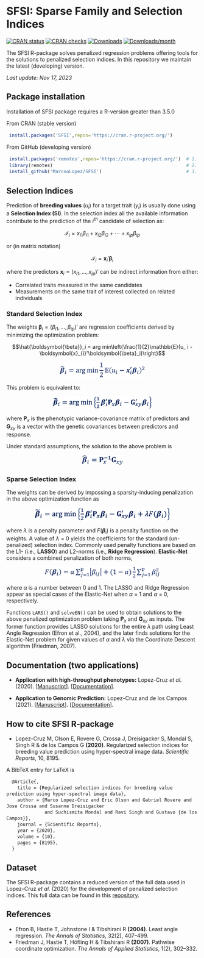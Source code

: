 # SFSI: Sparse Family and Selection Indices

[![CRAN status](https://www.r-pkg.org/badges/version/SFSI?color=green)](https://CRAN.R-project.org/package=SFSI)
[![CRAN checks](https://badges.cranchecks.info/worst/SFSI.svg)](https://cran.r-project.org/web/checks/check_results_SFSI.html)
[![Downloads](https://cranlogs.r-pkg.org/badges/grand-total/SFSI)](http://www.r-pkg.org/pkg/SFSI)
[![Downloads/month](http://cranlogs.r-pkg.org/badges/SFSI?color=blue)](http://www.r-pkg.org/pkg/SFSI)

The SFSI R-package solves penalized regression problems offering tools for the solutions to penalized selection indices. In this repository we maintain the latest (developing) version.

*Last update: Nov 17, 2023*

## Package installation

Installation of SFSI package requires a R-version greater than 3.5.0

From CRAN (stable version)
```r
 install.packages('SFSI',repos='https://cran.r-project.org/')
```

From GitHub (developing version)
```r
 install.packages('remotes',repos='https://cran.r-project.org/')  # 1. install remotes
 library(remotes)                                                 # 2. load the library
 install_github('MarcooLopez/SFSI')                               # 3. install SFSI from GitHub
```

## Selection Indices

Prediction of **breeding values** ($u_i$) for a target trait ($y_i$) is usually done using a **Selection Index (SI)**.
In the selection index all the available information contribute to the prediction of the $i^{th}$ candidate of selection as:

$$\mathcal{I}_ i= x_{i1}\beta_{i1} + x_{i2}\beta_{i2} + \cdots + x_{ip}\beta_{ip}$$

or (in matrix notation)

$$\mathcal{I}_ i = \boldsymbol{x}_{i}'\boldsymbol{\beta}_i$$

where the predictors $\boldsymbol{x} _ i= (x_{i1},...,x_{ip})'$ can be indirect information from either:

- Correlated traits measured in the same candidates
- Measurements on the same trait of interest collected on related individuals

### Standard Selection Index

The weights $\boldsymbol{\beta}_ i = (\beta_{i1},...,\beta_{ip})'$ are regression coefficients derived by minimizing the optimization problem:

$$\hat{\boldsymbol{\beta}}_i = arg min\left{\frac{1}{2}\mathbb{E}(u_ i - \boldsymbol{x}_{i}'\boldsymbol{\beta}_i)\right}$$

<p align="center">
<img src="https://github.com/MarcooLopez/SFSI/blob/main/vignettes/Img3.png" height="42"/>
</p>

This problem is equivalent to:

<p align="center">
<img src="https://github.com/MarcooLopez/SFSI/blob/main/vignettes/Img4.png" height="33"/>
</p>

where $\textbf{P}_ x$ is the phenotypic variance-covariance matrix of predictors and $\textbf{G}_{xy}$ is a vector with the genetic covariances between predictors and response.

Under standard assumptions, the solution to the above problem is

<p align="center">
<img src="https://github.com/MarcooLopez/SFSI/blob/main/vignettes/Img5.png" height="28"/>
</p>

### Sparse Selection Index
The weights can be derived by impossing a sparsity-inducing penalization in the above optimization function as

<p align="center">
<img src="https://github.com/MarcooLopez/SFSI/blob/main/vignettes/Img6.png" height="35"/>
</p>

where <i>&lambda;</i> is a penalty parameter and <i>F</i>(<b><i>&beta;</i></b><sub>i</sub>)
is a penalty function on the weights. A value of <i>&lambda;</i> = 0 yields the coefficients for the standard (un-penalized) selection index. Commonly used penalty functions are based on the L1- (i.e., **LASSO**) and L2-norms (i.e., **Ridge Regression**). **Elastic-Net** considers a combined penalization of both norms,

<p align="center">
<img src="https://github.com/MarcooLopez/SFSI/blob/main/vignettes/Img10.png" height="30"/>
</p>

where <i>&alpha;</i> is a number between 0 and 1. The LASSO and Ridge Regression appear as special cases of the Elastic-Net when <i>&alpha;</i> = 1 and <i>&alpha;</i> = 0, respectively.

Functions `LARS()` and `solveEN()` can be used to obtain solutions to the above penalized optimization problem taking <b>P</b><sub><i>x</i></sub> and <b>G</b><sub><i>xy</i></sub> as inputs. The former function provides LASSO solutions for the entire <i>&lambda;</i> path using Least Angle Regression (Efron et al., 2004), and the later finds solutions for the Elastic-Net problem for given values of <i>&alpha;</i> and <i>&lambda;</i> via the Coordinate Descent algorithm (Friedman, 2007). 

## Documentation (two applications)
* **Application with high-throughput phenotypes:**
Lopez-Cruz *et al.* (2020). [[Manuscript](https://www.nature.com/articles/s41598-020-65011-2)]. [[Documentation](http://htmlpreview.github.io/?https://github.com/MarcooLopez/SFSI/blob/master/inst/doc/PSI-documentation.html)].

* **Application to Genomic Prediction:**
Lopez-Cruz and de los Campos (2021). [[Manuscript](https://doi.org/10.1093/genetics/iyab030)]. [[Documentation](http://htmlpreview.github.io/?https://github.com/MarcooLopez/SFSI/blob/master/inst/doc/SSI-documentation.html)].

## How to cite SFSI R-package
* Lopez-Cruz M, Olson E, Rovere G, Crossa J, Dreisigacker S, Mondal S, Singh R & de los Campos G **(2020)**. Regularized selection indices for breeding value prediction using hyper-spectral image data. *Scientific Reports*, 10, 8195.

A BibTeX entry for LaTeX is
```
  @Article{,
    title = {Regularized selection indices for breeding value prediction using hyper-spectral image data},
    author = {Marco Lopez-Cruz and Eric Olson and Gabriel Rovere and Jose Crossa and Susanne Dreisigacker
              and Suchismita Mondal and Ravi Singh and Gustavo {de los Campos}},
    journal = {Scientific Reports},
    year = {2020},
    volume = {10},
    pages = {8195},
  }
```

## Dataset
The SFSI R-package contains a reduced version of the full data used in Lopez-Cruz *et al.* (2020) for the development of penalized selection indices. This full data can be found in this [repository](https://github.com/MarcooLopez/Data_for_Lopez-Cruz_et_al_2020).

## References
* Efron B, Hastie T, Johnstone I & Tibshirani R **(2004)**. Least angle regression. *The Annals of Statistics*, 32(2), 407–499.
* Friedman J, Hastie T, Höfling H & Tibshirani R **(2007)**. Pathwise coordinate optimization. *The Annals of Applied Statistics*, 1(2), 302–332.
